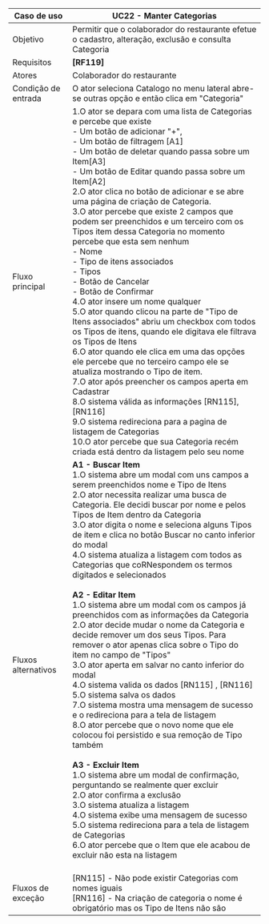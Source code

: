 | Caso de uso         | UC22 - Manter Categorias                                                                                                                                                                                                                                                                                                                                                                                                                                                                                                                                                                                                                                                                                                                                                                                                                                                                                                                                                                                                                                                                                                                                                                                                                                                                                                                                                                                                                                                       |
| ------------------- | ----------------------------------------------------------------------------------------------------------------------------------------------------------------------------------------------------------------------------------------------------------------------------------------------------------------------------------------------------------------------------------------------------------------------------------------------------------------------------------------------------------------------------------------------------------------------------------------------------------------------------------------------------------------------------------------------------------------------------------------------------------------------------------------------------------------------------------------------------------------------------------------------------------------------------------------------------------------------------------------------------------------------------------------------------------------------------------------------------------------------------------------------------------------------------------------------------------------------------------------------------------------------------------------------------------------------------------------------------------------------------------------------------------------------------------------------------------------------- |
| Objetivo            | Permitir que o colaborador do restaurante efetue o cadastro, alteração, exclusão e consulta Categoria                                                                                                                                                                                                                                                                                                                                                                                                                                                                                                                                                                                                                                                                                                                                                                                                                                                                                                                                                                                                                                                                                                                                                                                                                                                                                                                                                                   |
| Requisitos          | **[RF119]**                                                                                                                                                                                                                                                                                                                                                                                                                                                                                                                                                                                                                                                                                                                                                                                                                                                                                                                                                                                                                                                                                                                                                                                                                                                                                                                                                                                                                                                             |
| Atores              | Colaborador do restaurante                                                                                                                                                                                                                                                                                                                                                                                                                                                                                                                                                                                                                                                                                                                                                                                                                                                                                                                                                                                                                                                                                                                                                                                                                                                                                                                                                                                                                                              |
| Condição de entrada | O ator seleciona Catalogo no menu lateral abre-se outras opção e então clica em "Categoria"                                                                                                                                                                                                                                                                                                                                                                                                                                                                                                                                                                                                                                                                                                                                                                                                                                                                                                                                                                                                                                                                                                                                                                                                                                                                                                                                                                             |
| Fluxo principal     | 1.O ator se depara com uma lista de Categorias e percebe que existe <br>      - Um botão de adicionar "+",<br>      - Um botão de filtragem [A1]<br>      - Um botão de deletar quando passa sobre um Item[A3]<br>	  - Um botão de Editar quando passa sobre um Item[A2]<br>2.O ator clica no botão de adicionar e se abre uma página de criação de Categoria.<br>3.O ator percebe que existe 2 campos que podem ser preenchidos e um terceiro com os Tipos item dessa Categoria no momento percebe que esta sem nenhum<br>   - Nome<br>   - Tipo de itens associados<br>   - Tipos <br>   - Botão de Cancelar<br>   - Botão de Confirmar<br>4.O ator insere um nome qualquer<br>5.O ator quando clicou na parte de "Tipo de Itens associados" abriu um checkbox com todos os Tipos de itens, quando ele digitava ele filtrava os Tipos de Itens<br>6.O ator quando ele clica em uma das opções ele percebe que no terceiro campo ele se atualiza mostrando o Tipo de item.<br>7.O ator após preencher os campos aperta em Cadastrar<br>8.O sistema válida as informações [RN115],[RN116]<br>9.O sistema redireciona para a pagina de listagem de Categorias<br>10.O ator percebe que sua Categoria recém criada está dentro da listagem pelo seu nome                                                                                                                                                                                                                  |
| Fluxos alternativos | **A1 - Buscar Item**<br>1.O sistema abre um modal com uns campos a serem preenchidos nome e Tipo de Itens<br>2.O ator necessita realizar uma busca de Categoria. Ele decidi buscar por nome e pelos Tipos de Item dentro da Categoria<br>3.O ator digita o nome e seleciona alguns Tipos de item e clica no botão Buscar no canto inferior do modal<br>4.O sistema atualiza a listagem com todos as Categorias que coRNespondem os termos digitados e selecionados<br><br>**A2 - Editar Item**<br>1.O sistema abre um modal com os campos já preenchidos com as informações da Categoria<br>2.O ator decide mudar o nome da Categoria e decide remover um dos seus Tipos. Para remover o ator apenas clica sobre o Tipo do item no campo de "Tipos"<br>3.O ator aperta em salvar no canto inferior do modal<br>4.O sistema valida os dados [RN115] , [RN116]<br>5.O sistema salva os dados<br>7.O sistema mostra uma mensagem de sucesso e o redireciona para a tela de listagem<br>8.O ator percebe que o novo nome que ele colocou foi persistido e sua remoção de Tipo também<br><br>**A3 - Excluir Item**<br>1.O sistema abre um modal de confirmação, perguntando se realmente quer excluir<br>2.O ator confirma a exclusão<br>3.O sistema atualiza a listagem<br>4.O sistema exibe uma mensagem de sucesso<br>5.O sistema redireciona para a tela de listagem de Categorias<br>6.O ator percebe que o Item que ele acabou de excluir não esta na listagem<br><br> |
| Fluxos de exceção   | [RN115] - Não pode existir Categorias com nomes iguais<br>[RN116] - Na criação de categoria o nome é obrigatório mas os Tipo de Itens não são                                                                                                                                                                                                                                                                                                                                                                                                                                                                                                                                                                                                                                                                                                                                                                                                                                                                                                                                                                                                                                                                                                                                                                                                                                                                                                                           |